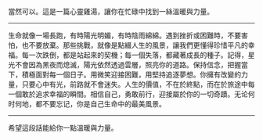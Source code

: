 當然可以。這是一篇心靈雞湯，讓你在忙碌中找到一絲溫暖與力量。

---

生命就像一場長跑，有時陽光明媚，有時陰雨綿綿。遇到挫折或困難時，不要害怕，也不要放棄。那些挑戰，就像是點綴人生的風景，讓我們更懂得珍惜平凡的幸福。每一次跌倒，都是站起來的契機；每一個失落，都藏著成長的種子。記得，星光不會因為黑夜而熄滅，陽光依然透過雲層，照亮你的道路。保持信念，把握當下，積極面對每一個日子。用微笑迎接困難，用堅持追逐夢想。你擁有改變的力量，只要心中有光，前路就不會迷失。人生的價值，不在於終點，而在於旅途中每一個敢於追求幸福的瞬間。相信自己，勇敢前行，迎接屬於你的一切奇蹟。无论何时何地，都不要忘记，你是自己生命中的最美風景。

---

希望這段話能給你一點溫暖與力量。